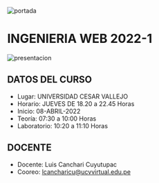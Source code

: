 ![portada](https://github.com/LuisCanchari/demo2/blob/main/ucv_ate.jpg)

#  INGENIERIA WEB 2022-1

![presentacion](https://github.com/LuisCanchari/demo2/blob/main/presentacion.jpg)


## DATOS DEL CURSO

- Lugar: UNIVERSIDAD CESAR VALLEJO
- Horario: JUEVES DE 18.20 a 22.45 Horas
- Inicio: 08-ABRIL-2022
- Teoría: 07:30 a 10:00 Horas
- Laboratorio: 10:20 a 11:10 Horas


## DOCENTE

- Docente: Luis Canchari Cuyutupac
- Cooreo: lcancharicu@ucvvirtual.edu.pe
